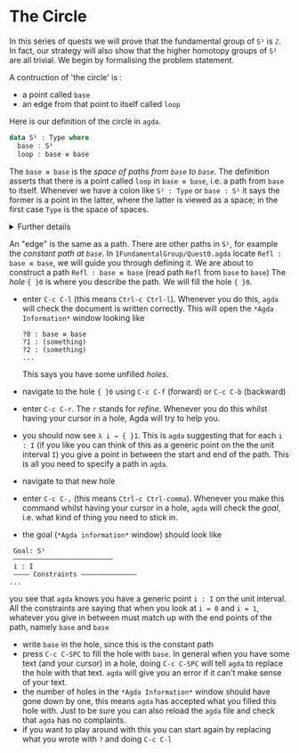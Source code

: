 The Circle
=======================

In this series of quests we will prove that the fundamental group
of `S¹` is `ℤ`.
In fact, our strategy will also show that the higher homotopy groups of
`S¹` are all trivial. 
We begin by formalising the problem statement.

A contruction of 'the circle' is :

- a point called `base`
- an edge from that point to itself called `loop`

Here is our definition of the circle in `agda`.

```agda
data S¹ : Type where
  base : S¹
  loop : base ≡ base
```

The `base ≡ base` is the _space of paths from `base` to `base`_.
The definition asserts that there is a point called `loop`
in `base ≡ base`, i.e. a path from `base` to itself.
Whenever we have a colon like `S¹ : Type` or `base : S¹`
it says the former is a point in the latter, 
where the latter is viewed as a space;
in the first case `Type` is the space of spaces.

<p>
<details>
<summary>Further details</summary>

This is called a _higher inductive type_ (HIT), which generally
follows the format of

- `data` 
- the name of the HIT - in our case `S¹`
- the _type_ of the HIT, in our case `Type`
- `where` followed by
- the _constructors_ of the HIT, in our case `base` and `loop`,
  which we will think of as vertices, edges, surfaces, and so on
  
</details>
</p>

An "edge" is the same as a path.
There are other paths in `S¹`, 
for example the _constant path at `base`_.
In `1FundamentalGroup/Quest0.agda` locate `Refl : base ≡ base`,
we will guide you through defining it.
We are about to construct a path `Refl : base ≡ base` 
(read path `Refl` from `base` to `base`)
The _hole_ `{ }0` is where you describe the path.
We will fill the hole `{ }0`.

- enter `C-c C-l` (this means `Ctrl-c Ctrl-l`).
  Whenever you do this, `agda` will check the document is written correctly.
  This will open the `*Agda Information*` window looking like 
  
  ```
  ?0 : base ≡ base
  ?1 : (something)
  ?2 : (something)
  ...
  ```
  
  This says you have some unfilled _holes_.
- navigate to the hole `{ }0` using `C-c C-f` (forward) or `C-c C-b` (backward)
- enter `C-c C-r`. The `r` stands for _refine_.
  Whenever you do this whilst having your cursor in a hole,
  Agda will try to help you. 
- you should now see `λ i → { }1`. 
  This is `agda` suggesting that for each 
  `i : I` (if you like you can think of this as a generic point
  on the the unit interval `I`) 
  you give a point in between the start and end of the path. 
  This is all you need to specify a path in `agda`.
- navigate to that new hole
- enter `C-c C-,` (this means `Ctrl-c Ctrl-comma`).
  Whenever you make this command whilst having your cursor in a hole, 
  `agda` will check the _goal_, i.e. what kind of thing you need to stick in. 
- the goal (`*Agda information*` window) should look like

```
 Goal: S¹
 —————————————————————————
 i : I
 ———— Constraints ——————————————
...
```
  you see that `agda` knows you have a generic point 
  `i : I` on the unit interval. 
  All the constraints are saying that when you look 
  at `i = 0` and `i = 1`, whatever you give in between must 
  match up with the end points of the path, 
  namely `base` and `base`
- write `base` in the hole, since this is the constant path
- press `C-c C-SPC` to fill the hole with `base`.
  In general when you have some text (and your cursor) in a hole,
  doing `C-c C-SPC` will tell `agda` to replace the hole with that text.
  `agda` will give you an error if it can't make sense of your text.
- the number of holes in the `*Agda Information*` 
  window should have gone down by one,
  this means `agda` has accepted what you filled this hole with.
  Just to be sure you can also reload the `agda` file and check
  that `agda` has no complaints.
- if you want to play around with this you can start again 
  by replacing what you wrote with `?` and doing
  `C-c C-l` 
  
